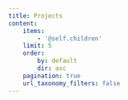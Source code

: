 ```yaml
---
title: Projects
content:
    items:
        - '@self.children'
    limit: 5
    order:
        by: default
        dir: asc
    pagination: true
    url_taxonomy_filters: false
---
```


